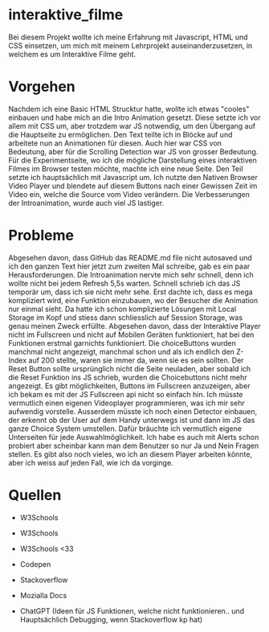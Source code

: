 # interaktive_filme


Bei diesem Projekt wollte ich meine Erfahrung mit Javascript, HTML und CSS einsetzen, um mich mit meinem Lehrprojekt auseinanderzusetzen, in welchem es um Interaktive Filme geht.

# Vorgehen

Nachdem ich eine Basic HTML Strucktur hatte, wollte ich etwas "cooles" einbauen und habe mich an die Intro Animation gesetzt. Diese setzte ich vor allem mit CSS um, aber trotzdem war JS notwendig, um den Übergang auf die Hauptseite zu ermöglichen.
Den Text teilte ich in Blöcke auf und arbeitete nun an Animationen für diesen. Auch hier war CSS von Bedeutung, aber für die Scrolling Detection war JS von grosser Bedeutung. Für die Experimentseite, wo ich die mögliche Darstellung eines interaktiven Filmes im Browser testen möchte, machte ich eine neue Seite. Den Teil setzte ich hauptsächlich mit Javascript um. Ich nutzte den Nativen Browser Video Player und blendete auf diesem Buttons nach einer Gewissen Zeit im Video ein, welche die Source vom Video verändern. Die Verbesserungen der Introanimation, wurde auch viel JS lastiger.


# Probleme

Abgesehen davon, dass GitHub das README.md file nicht autosaved und ich den ganzen Text hier jetzt zum zweiten Mal schreibe, gab es ein paar Herausforderungen. Die Introanimation nervte mich sehr schnell, denn ich wollte nicht bei jedem Refresh 5,5s warten. Schnell schrieb ich das JS temporär um, dass ich sie nicht mehr sehe. Erst dachte ich, dass es mega kompliziert wird, eine Funktion einzubauen, wo der Besucher die Animation nur einmal sieht. Da hatte ich schon komplizierte Lösungen mit Local Storage im Kopf und stiess dann schliesslich auf Session Storage, was genau meinen Zweck erfüllte.
Abgesehen davon, dass der Interaktive Player nicht im Fullscreen und nicht auf Mobilen Geräten funktioniert, hat bei den Funktionen erstmal garnichts funktioniert. Die choiceButtons wurden manchmal nicht angezeigt, manchmal schon und als ich endlich den Z-Index auf 200 stellte, waren sie immer da, wenn sie es sein sollten. Der Reset Button sollte ursprünglich nicht die Seite neuladen, aber sobald ich die Reset Funktion ins JS schrieb, wurden die Choicebuttons nicht mehr angezeigt. Es gibt möglichkeiten, Buttons im Fullscreen anzuzeigen, aber ich bekam es mit der JS Fullscreen api nicht so einfach hin. Ich müsste vermutlich einen eigenen Videoplayer programmieren, was ich mir sehr aufwendig vorstelle. Ausserdem müsste ich noch einen Detector einbauen, der erkennt ob der User auf dem Handy unterwegs ist und dann im JS das ganze Choice System umstellen. Dafür bräuchte ich vermutlich eigene Unterseiten für jede Auswahlmöglichkeit. Ich habe es auch mit Alerts schon probiert aber scheinbar kann man dem Benutzer so nur Ja und Nein Fragen stellen.
Es gibt also noch vieles, wo ich an diesem Player arbeiten könnte, aber ich weiss auf jeden Fall, wie ich da vorginge.

# Quellen

- W3Schools
- W3Schools
- W3Schools <33

- Codepen
- Stackoverflow
- Mozialla Docs

- ChatGPT (Ideen für JS Funktionen, welche nicht funktionieren.. und Hauptsächlich Debugging, wenn Stackoverflow kp hat)
